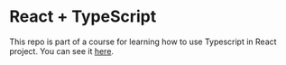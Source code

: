 # React + TypeScript

This repo is part of a course for learning how to use Typescript in React project. You can see it [here](https://www.udemy.com/course/react-typescript-the-practical-guide/).